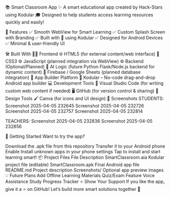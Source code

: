 📚 Smart Classroom App
✨ A smart educational app created by Hack-Stars using Kodular
🎓 Designed to help students access learning resources quickly and easily!

🌟 Features
✅ Smooth WebView for Smart Learning ✅ Custom Splash Screen with Branding
✅ Built with 💖 using Kodular
✅ Designed for Android Devices
✅ Minimal & user-friendly UI

🛠️ Built With
👨‍🎨 Frontend
🌐 HTML5 (for external content/web interface)
🎨 CSS3
⚙️ JavaScript (planned integration via WebView)
⚙️ Backend (Optional/Planned)
🧠 AI Logic (future Python Flask/Node.js backend for dynamic content)
🔗 Firebase / Google Sheets (planned database integration)
📱 App Builder Platform
🧩 Kodular – No-code drag-and-drop Android app builder
💻 Development Tools
🧠 Visual Studio Code (for writing custom web content if needed)
🖥️ GitHub (for version control & sharing)
🎨 Design Tools
🖌️ Canva (for icons and UI design)
📱 Screenshots
STUDENTS: Screenshot 2025-04-05 232645 Screenshot 2025-04-05 232726 Screenshot 2025-04-05 232757 Screenshot 2025-04-05 232814

TEACHERS: Screenshot 2025-04-05 232836 Screenshot 2025-04-05 232856

🚀 Getting Started
Want to try the app?

Download the .apk file from this repository
Transfer it to your Android phone
Enable Install unknown apps in your phone settings
Tap to install and start learning smart!
📦 Project Files
File	Description
SmartClassroom.aia	Kodular project file (editable)
SmartClassroom.apk	Final Android app file
README.md	Project description
Screenshots/	Optional app preview images
💡 Future Plans
Add Offline Learning Materials
Quiz/Exam Feature
Voice Assistance
Study Progress Tracker
⭐ Show Your Support
If you like the app, give it a ⭐ on GitHub!
Let’s build more smart solutions together 💫
